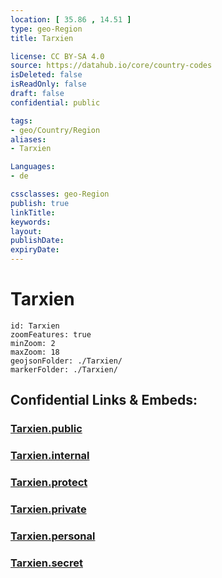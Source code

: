 ```yaml
---
location: [ 35.86 , 14.51 ] 
type: geo-Region
title: Tarxien

license: CC BY-SA 4.0
source: https://datahub.io/core/country-codes
isDeleted: false
isReadOnly: false
draft: false
confidential: public

tags:
- geo/Country/Region
aliases:
- Tarxien

Languages:
- de

cssclasses: geo-Region
publish: true
linkTitle: 
keywords: 
layout: 
publishDate: 
expiryDate: 
---
```


# Tarxien

```leaflet
id: Tarxien
zoomFeatures: true 
minZoom: 2 
maxZoom: 18
geojsonFolder: ./Tarxien/
markerFolder: ./Tarxien/
```


## Confidential Links & Embeds: 

### [Tarxien.public](/_public/\Earth\Continent\Europe\Europe~South\Malta\Cities~MaltaTarxien.public.md) 

### [Tarxien.internal](/_internal/\Earth\Continent\Europe\Europe~South\Malta\Cities~MaltaTarxien.internal.md) 

### [Tarxien.protect](/_protect/\Earth\Continent\Europe\Europe~South\Malta\Cities~MaltaTarxien.protect.md) 

### [Tarxien.private](/_private/\Earth\Continent\Europe\Europe~South\Malta\Cities~MaltaTarxien.private.md) 

### [Tarxien.personal](/_personal/\Earth\Continent\Europe\Europe~South\Malta\Cities~MaltaTarxien.personal.md) 

### [Tarxien.secret](/_secret/\Earth\Continent\Europe\Europe~South\Malta\Cities~MaltaTarxien.secret.md)

